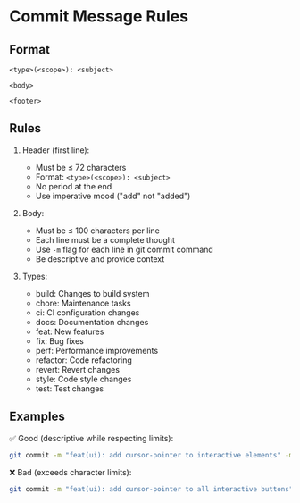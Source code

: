 # Commit Message Rules

## Format

```
<type>(<scope>): <subject>

<body>

<footer>
```

## Rules

1. Header (first line):

   - Must be ≤ 72 characters
   - Format: `<type>(<scope>): <subject>`
   - No period at the end
   - Use imperative mood ("add" not "added")

2. Body:

   - Must be ≤ 100 characters per line
   - Each line must be a complete thought
   - Use `-m` flag for each line in git commit command
   - Be descriptive and provide context

3. Types:
   - build: Changes to build system
   - chore: Maintenance tasks
   - ci: CI configuration changes
   - docs: Documentation changes
   - feat: New features
   - fix: Bug fixes
   - perf: Performance improvements
   - refactor: Code refactoring
   - revert: Revert changes
   - style: Code style changes
   - test: Test changes

## Examples

✅ Good (descriptive while respecting limits):

```bash
git commit -m "feat(ui): add cursor-pointer to interactive elements" -m "Update Button component to provide visual feedback on hover" -m "Improve user experience by making interactive elements more obvious"
```

❌ Bad (exceeds character limits):

```bash
git commit -m "feat(ui): add cursor-pointer to all interactive buttons" -m "Update Button component to ensure pointer feedback for better UX. No visual regression, only improved user experience."
```
